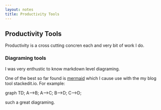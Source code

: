 ```yaml
--- 
layout: notes 
title: Productivity Tools
---
```

<script src="https://unpkg.com/mermaid@8.0.0/dist/mermaid.min.js"></script>

## Productivity Tools
Productivity is a cross cutting concren each and very bit of work I do. 

### Diagraming tools
I was very enthustic to know markdown level diagraming. 

One of the best so far found is [mermaid](https://mermaid-js.github.io/mermaid/#/) which I cause use with the my blog tool stackedit.io. For example:

<div class="mermaid">
graph TD;
    A-->B;
    A-->C;
    B-->D;
    C-->D;
</div>

such a great diagraming.